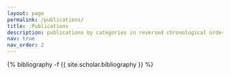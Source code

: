 ```yaml
---
layout: page
permalink: /publications/
title: :Publications
description: publications by categories in reversed chronological order. 
nav: true
nav_order: 2
---
```

<!-- _pages/publications.md -->
<div class="publications">

{% bibliography -f {{ site.scholar.bibliography }} %}

</div>
